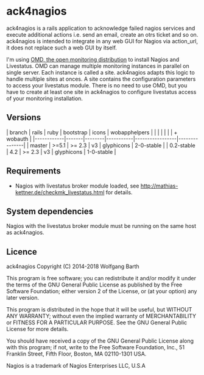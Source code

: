 ack4nagios
==========

ack4nagios is a rails application to acknowledge failed nagios 
services and execute additional actions i.e. send an email, 
create an otrs ticket and so on. ack4nagios is intended to integrate 
in any web GUI for Nagios via action_url, it does not replace 
such a web GUI by itself.

I'm using [OMD, the open monitoring distribution](http://www.omdistro.org) 
to install Nagios and Livestatus. OMD can manage multiple monitoring instances
in parallel on single server. Each instance is called a site. ack4nagios
adapts this logic to handle multiple sites at onces. A site contains the 
configuration parameters to access your livestatus module. There is no need to
use OMD, but you have to create at least one site in ack4nagios to configure
livestatus access of your monitoring installation.

Versions
--------

| branch     | rails | ruby   | bootstrap | icons           | wobapphelpers |
|            |       |        |           |                 | + wobauth     |
|------------|-------|--------|-----------|-----------------|---------------|
| master     | >=5.1 | >= 2.3 |  v3       | glyphicons      | 2-0-stable    |
| 0.2-stable |  4.2  | >= 2.3 |  v3       | glyphicons      | 1-0-stable    |


Requirements
------------

* Nagios with livestatus broker module loaded, see http://mathias-kettner.de/checkmk_livestatus.html for details.

System dependencies
-------------------
Nagios with the livestatus broker module must be running on the same host as ack4nagios.

Licence
-------

ack4nagios Copyright (C) 2014-2018  Wolfgang Barth

This program is free software; you can redistribute it and/or modify
it under the terms of the GNU General Public License as published by
the Free Software Foundation; either version 2 of the License, or
(at your option) any later version.

This program is distributed in the hope that it will be useful,
but WITHOUT ANY WARRANTY; without even the implied warranty of
MERCHANTABILITY or FITNESS FOR A PARTICULAR PURPOSE.  See the
GNU General Public License for more details.

You should have received a copy of the GNU General Public License along
with this program; if not, write to the Free Software Foundation, Inc.,
51 Franklin Street, Fifth Floor, Boston, MA 02110-1301 USA.

Nagios is a trademark of Nagios Enterprises LLC, U.S.A
